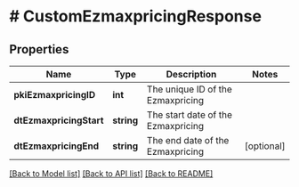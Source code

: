 # # CustomEzmaxpricingResponse

## Properties

Name | Type | Description | Notes
------------ | ------------- | ------------- | -------------
**pkiEzmaxpricingID** | **int** | The unique ID of the Ezmaxpricing |
**dtEzmaxpricingStart** | **string** | The start date of the Ezmaxpricing |
**dtEzmaxpricingEnd** | **string** | The end date of the Ezmaxpricing | [optional]

[[Back to Model list]](../../README.md#models) [[Back to API list]](../../README.md#endpoints) [[Back to README]](../../README.md)
